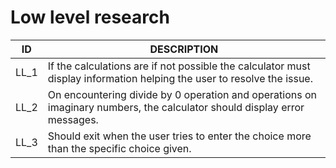 # Low level research
ID            | DESCRIPTION                                                                                                                
------------- | -------------------------------------------------------------------------------------------------------------------------  
LL_1          | If the calculations are if not possible the calculator  must display information helping the user to resolve the issue.
LL_2          | On encountering divide by 0 operation and operations on imaginary numbers, the calculator should display error messages.
LL_3          | Should exit when the user tries to enter the choice more than the specific choice given.
